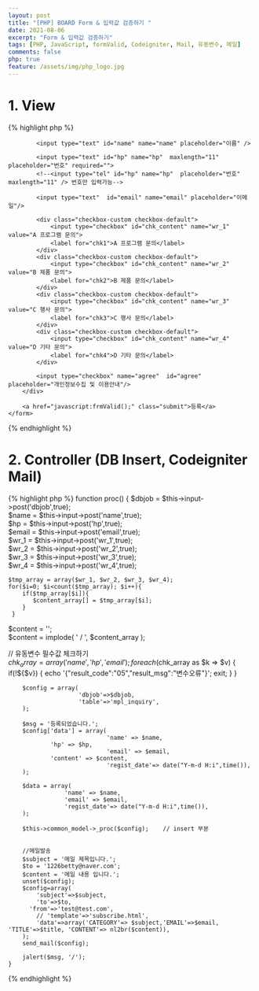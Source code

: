 ```yaml
---
layout: post
title: "[PHP] BOARD Form & 입력값 검증하기 "
date: 2021-08-06
excerpt: "Form & 입력값 검증하기"
tags: [PHP, JavaScript, formValid, Codeigniter, Mail, 유동변수, 메일]
comments: false
php: true
feature: /assets/img/php_logo.jpg
---
```



# 1. View
{% highlight php %}
<div class="boardForm">
    <form name="frm" method="post" action="/front/proc">
		<input type="hidden" name="dbjob" value="i" />
		<div class="inputbox">
			
			<input type="text" id="name" name="name" placeholder="이름" /> 

            <input type="text" id="hp" name="hp"  maxlength="11" placeholder="번호" required="">
            <!--<input type="tel" id="hp" name="hp"  placeholder="번호" maxlength="11" /> 번호만 입력가능--> 
			
			<input type="text"  id="email" name="email" placeholder="이메일"/>
        
            <div class="checkbox-custom checkbox-default">
                <input type="checkbox" id="chk_content" name="wr_1" value="A 프로그램 문의">
                <label for="chk1">A 프로그램 문의</label>
            </div>
            <div class="checkbox-custom checkbox-default">
                <input type="checkbox" id="chk_content" name="wr_2" value="B 제품 문의">
                <label for="chk2">B 제품 문의</label>
            </div>
            <div class="checkbox-custom checkbox-default">
                <input type="checkbox" id="chk_content" name="wr_3" value="C 행사 문의">
                <label for="chk3">C 행사 문의</label>
            </div>
            <div class="checkbox-custom checkbox-default">
                <input type="checkbox" id="chk_content" name="wr_4" value="D 기타 문의">
                <label for="chk4">D 기타 문의</label>
            </div>

            <input type="checkbox" name="agree"  id="agree" placeholder="개인정보수집 및 이용안내"/>
		</div>

		<a href="javascript:frmValid();" class="submit">등록</a>
    </form>
</div>
 
<script>
function frmValid(){

	var chk_length = $("input:checkbox[id=chk_content]:checked").length;
	var regExpEmail = /^[0-9a-zA-Z]([-_\.]?[0-9a-zA-Z])*@[0-9a-zA-Z]([-_\.]?[0-9a-zA-Z])*\.[a-zA-Z]{2,3}$/i; //이메일
	var regExpHP = /^\d{3}\d{3,4}\d{4}$/; //핸드폰 
	var isnum = /^\d+$/.test(document.frm.hp.value);

	with(document.frm){
		
		if(!name.value){
			alert("이름을 입력해주세요");
			name.focus();
			return false;
		}

		if(!isnum){
			alert("연락처는 숫자만 입력 가능합니다.");
			return false;
		}

		if(!regExpHP.test(hp.value)){
			alert("연락처를 정확히 입력해주세요");
			hp.focus();
			return false;
		}

		if(!email.value){
			alert("이메일을 입력해주세요");
			email.focus();
			return false;
		}

		if(!regExpEmail.test(email.value)){
			alert("이메일 형식에 맞게 입력해주세요.");
			email.focus();
			return false;
		}

		if(chk_length < 1 ){
			alert("문의 내용은 적어도 하나는 선택해주세요.");
			wr_1.focus();
			return false;
		}

		if(!$("#agree").prop("checked")){
			alert("개인정보수집 및 이용안내에 동의 하셔야 합니다.");
			return false;
		}
                         
		submit();
	}  
}
</script> 
{% endhighlight %}

# 2. Controller (DB Insert, Codeigniter Mail)
{% highlight php %}
function proc()
{
		$dbjob = $this->input->post('dbjob',true);	
		$name = $this->input->post('name',true);	
    $hp = $this->input->post('hp',true);	
		$email = $this->input->post('email',true);	 
    $wr_1 = $this->input->post('wr_1',true);	 
    $wr_2 = $this->input->post('wr_2',true);	 
    $wr_3 = $this->input->post('wr_3',true);	 
    $wr_4 = $this->input->post('wr_4',true);	 
    
    $tmp_array = array($wr_1, $wr_2, $wr_3, $wr_4);
    for($i=0; $i<count($tmp_array); $i++){
        if($tmp_array[$i]){
           $content_array[] = $tmp_array[$i]; 
        }
     }
   $content = '';                             
   $content = implode( ' / ', $content_array );
   
   // 유동변수 필수값 체크하기                          
   $chk_array = array('name', 'hp', 'email');
   foreach($chk_array as $k => $v)
   {  
      if(!${$v})
      {
        echo '{"result_code":"05","result_msg":"변수오류"}';
        exit;
      } 
   }
                      
		$config = array( 
						'dbjob'=>$dbjob,
						'table'=>'mpl_inquiry',
		);
 
		$msg = '등록되었습니다.'; 
		$config['data'] = array(
								'name' => $name, 
                'hp' => $hp,
								'email' => $email,
                'content' => $content,
								'regist_date'=> date("Y-m-d H:i",time()),
		);
  		 
		$data = array(
					'name' => $name,
					'email' => $email,  
					'regist_date'=> date("Y-m-d H:i",time()),
		); 

		$this->common_model->_proc($config);    // insert 부분 


 		//메일발송 
		$subject = '메일 제목입니다.';  
		$to = '1226betty@naver.com'; 
		$content = '메일 내용 입니다.';
		unset($config);
		$config=array(
			'subject'=>$subject,
			'to'=>$to,
		  'from'=>'test@test.com',
			// 'template'=>'subscribe.html',
			'data'=>array('CATEGORY'=> $subject,'EMAIL'=>$email, 'TITLE'=>$title, 'CONTENT'=> nl2br($content)), 
		);
		send_mail($config);
		  
		jalert($msg, '/'); 
	}
{% endhighlight %}
